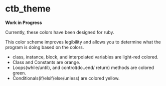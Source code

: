 ctb_theme
=========

**Work in Progress**

Currently, these colors have been designed for ruby. 

This color scheme improves legibility and allows you to determine what the program is doing based on the colors.

- class, instance, block, and interpolated variables are light-red colored.
- Class and Constants are orange.
- Loops(while/until), and control(do..end/ return) methods are colored green.
- Conditionals(if/elsif/else/unless) are colored yellow.
